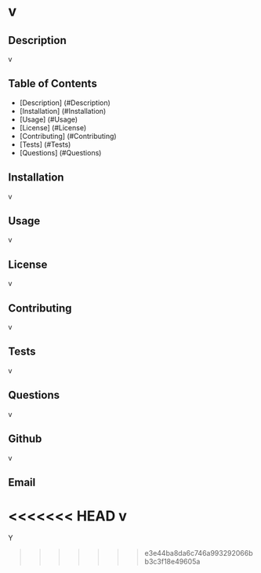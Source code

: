 # v
  

## Description
v

## Table of Contents
* [Description] (#Description)
* [Installation] (#Installation)
* [Usage] (#Usage)
* [License] (#License)
* [Contributing] (#Contributing)
* [Tests] (#Tests)
* [Questions] (#Questions)

## Installation
v

## Usage
v

## License
v

## Contributing
v

## Tests
v

## Questions
v

## Github
v

## Email
<<<<<<< HEAD
v
=======
Y
>>>>>>> e3e44ba8da6c746a993292066bb3c3f18e49605a
